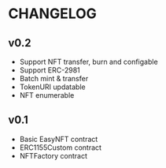 # CHANGELOG

## v0.2

* Support NFT transfer, burn and configable
* Support ERC-2981
* Batch mint & transfer
* TokenURI updatable
* NFT enumerable

## v0.1

* Basic EasyNFT contract
* ERC1155Custom contract
* NFTFactory contract